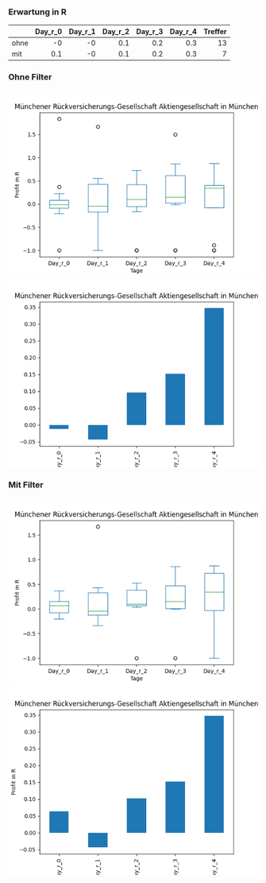 ### Erwartung in R
|      |   Day_r_0 |   Day_r_1 |   Day_r_2 |   Day_r_3 |   Day_r_4 |   Treffer |
|:-----|----------:|----------:|----------:|----------:|----------:|----------:|
| ohne |      -0   |        -0 |       0.1 |       0.2 |       0.3 |        13 |
| mit  |       0.1 |        -0 |       0.1 |       0.2 |       0.3 |         7 |

### Ohne Filter
![image info](./data/MURGY_box_all.png)
![image info](./data/MURGY_median_all.png)

### Mit Filter
![image info](./data/MURGY_box_filtered.png)
![image info](./data/MURGY_median_filtered.png)